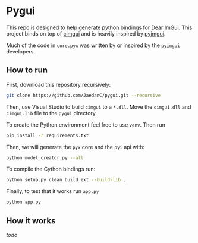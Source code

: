 # Pygui

This repo is designed to help generate python bindings for [Dear ImGui](https://github.com/ocornut/imgui). This project binds on top of [cimgui](https://github.com/cimgui/cimgui) and is heavily inspired by [pyimgui](https://github.com/pyimgui/pyimgui).

Much of the code in `core.pyx` was written by or inspired by the `pyimgui` developers.

## How to run

First, download this repository recursively:

```bash
git clone https://github.com/JaedanC/pygui.git --recursive
```

Then, use Visual Studio to build `cimgui` to a `*.dll`. Move the `cimgui.dll` and `cimgui.lib` file to the `pygui` directory.

To create the Python environment feel free to use `venv`. Then run

```bash
pip install -r requirements.txt
```

Then, we will generate the `pyx` core and the `pyi` api with:

```bash
python model_creator.py --all
```

To compile the Cython bindings run:

```bash
python setup.py clean build_ext --build-lib .
```

Finally, to test that it works run `app.py`

```bash
python app.py
```

## How it works

*todo*
